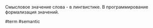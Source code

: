 Смысловое значение слова - в лингвистике. В программирование формализация значений.

#term #semantic